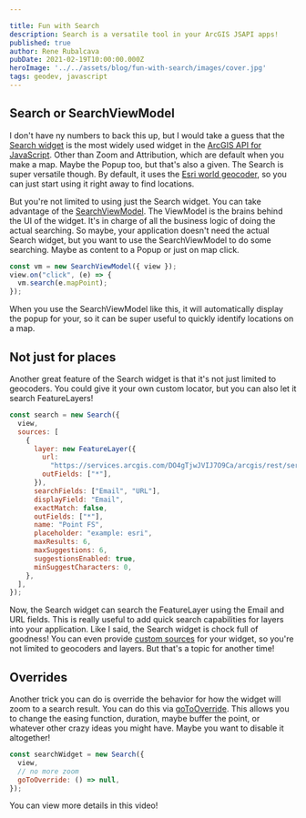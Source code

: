 ```yaml
---

title: Fun with Search
description: Search is a versatile tool in your ArcGIS JSAPI apps!
published: true
author: Rene Rubalcava
pubDate: 2021-02-19T10:00:00.000Z
heroImage: '../../assets/blog/fun-with-search/images/cover.jpg'
tags: geodev, javascript
---
```


## Search or SearchViewModel

I don't have ny numbers to back this up, but I would take a guess that the
[Search widget](https://developers.arcgis.com/javascript/latest/api-reference/esri-widgets-Search.html)
is the most widely used widget in the
[ArcGIS API for JavaScript](https://developers.arcgis.com/javascript/). Other
than Zoom and Attribution, which are default when you make a map. Maybe the
Popup too, but that's also a given. The Search is super versatile though. By
default, it uses the
[Esri world geocoder](https://developers.arcgis.com/rest/geocode/api-reference/overview-world-geocoding-service.htm),
so you can just start using it right away to find locations.

But you're not limited to using just the Search widget. You can take advantage
of the
[SearchViewModel](https://developers.arcgis.com/javascript/latest/api-reference/esri-widgets-Search-SearchViewModel.html).
The ViewModel is the brains behind the UI of the widget. It's in charge of all
the business logic of doing the actual searching. So maybe, your application
doesn't need the actual Search widget, but you want to use the SearchViewModel
to do some searching. Maybe as content to a Popup or just on map click.

```js
const vm = new SearchViewModel({ view });
view.on("click", (e) => {
  vm.search(e.mapPoint);
});
```

When you use the SearchViewModel like this, it will automatically display the
popup for your, so it can be super useful to quickly identify locations on a
map.

## Not just for places

Another great feature of the Search widget is that it's not just limited to
geocoders. You could give it your own custom locator, but you can also let it
search FeatureLayers!

```js
const search = new Search({
  view,
  sources: [
    {
      layer: new FeatureLayer({
        url:
          "https://services.arcgis.com/DO4gTjwJVIJ7O9Ca/arcgis/rest/services/GeoForm_Survey_v11_live/FeatureServer/0",
        outFields: ["*"],
      }),
      searchFields: ["Email", "URL"],
      displayField: "Email",
      exactMatch: false,
      outFields: ["*"],
      name: "Point FS",
      placeholder: "example: esri",
      maxResults: 6,
      maxSuggestions: 6,
      suggestionsEnabled: true,
      minSuggestCharacters: 0,
    },
  ],
});
```

Now, the Search widget can search the FeatureLayer using the Email and URL
fields. This is really useful to add quick search capabilities for layers into
your application. Like I said, the Search widget is chock full of goodness! You
can even provide
[custom sources](https://developers.arcgis.com/javascript/latest/sample-code/widgets-search-customsource/)
for your widget, so you're not limited to geocoders and layers. But that's a
topic for another time!

## Overrides

Another trick you can do is override the behavior for how the widget will zoom
to a search result. You can do this via
[goToOverride](https://developers.arcgis.com/javascript/latest/api-reference/esri-widgets-Search.html#goToOverride).
This allows you to change the easing function, duration, maybe buffer the point,
or whatever other crazy ideas you might have. Maybe you want to disable it
altogether!

```js
const searchWidget = new Search({
  view,
  // no more zoom
  goToOverride: () => null,
});
```

You can view more details in this video!

<lite-youtube videoid="f8cNv77nJTQ"></lite-youtube>
